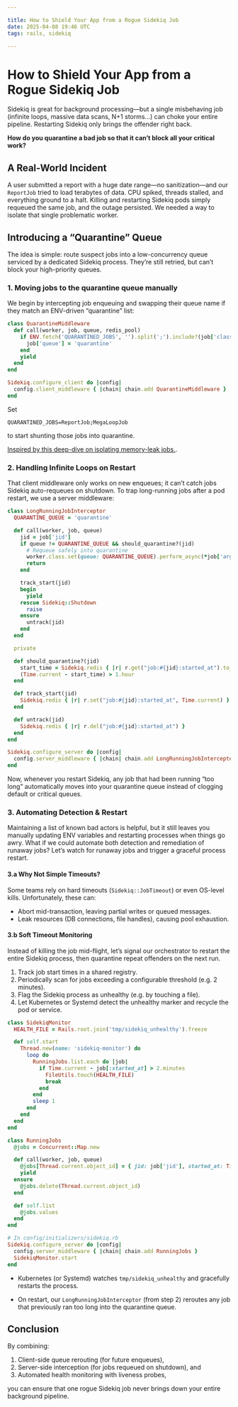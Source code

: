 ```yaml
---

title: How to Shield Your App from a Rogue Sidekiq Job 
date: 2025-04-08 19:46 UTC
tags: rails, sidekiq

---
```

# How to Shield Your App from a Rogue Sidekiq Job

Sidekiq is great for background processing—but a single misbehaving job (infinite loops, massive data scans, N+1 storms…) can choke your entire pipeline. Restarting Sidekiq only brings the offender right back. 

**How do you quarantine a bad job so that it can’t block all your critical work?**


## A Real-World Incident

A user submitted a report with a huge date range—no sanitization—and our `ReportJob` tried to load terabytes of data. CPU spiked, threads stalled, and everything ground to a halt. Killing and restarting Sidekiq pods simply requeued the same job, and the outage persisted. We needed a way to isolate that single problematic worker.


## Introducing a “Quarantine” Queue

The idea is simple: route suspect jobs into a low-concurrency queue serviced by a dedicated Sidekiq process. They’re still retried, but can’t block your high-priority queues.


### 1. Moving jobs to the quarantine queue manually

We begin by intercepting job enqueuing and swapping their queue name if they match an ENV-driven “quarantine” list:

```ruby
class QuarantineMiddleware
  def call(worker, job, queue, redis_pool)
    if ENV.fetch('QUARANTINED_JOBS', '').split(';').include?(job['class'])
      job['queue'] = 'quarantine'
    end
    yield
  end
end

Sidekiq.configure_client do |config|
  config.client_middleware { |chain| chain.add QuarantineMiddleware }
end
```
Set
```
QUARANTINED_JOBS=ReportJob;MegaLoopJob
```
to start shunting those jobs into quarantine.

[Inspired by this deep-dive on isolating memory-leak jobs.](https://www.youtube.com/watch?v=bvdWPGQ8cEA&t=229s).


### 2. Handling Infinite Loops on Restart
That client middleware only works on new enqueues; it can’t catch jobs Sidekiq auto-requeues on shutdown. To trap long-running jobs after a pod restart, we use a server middleware:

```ruby
class LongRunningJobInterceptor
  QUARANTINE_QUEUE = 'quarantine'

  def call(worker, job, queue)
    jid = job['jid']
    if queue != QUARANTINE_QUEUE && should_quarantine?(jid)
      # Requeue safely into quarantine
      worker.class.set(queue: QUARANTINE_QUEUE).perform_async(*job['args'])
      return
    end

    track_start(jid)
    begin
      yield
    rescue Sidekiq::Shutdown
      raise
    ensure
      untrack(jid)
    end
  end

  private

  def should_quarantine?(jid)
    start_time = Sidekiq.redis { |r| r.get("job:#{jid}:started_at").to_time }
    (Time.current - start_time) > 1.hour
  end

  def track_start(jid)
    Sidekiq.redis { |r| r.set("job:#{jid}:started_at", Time.current) }
  end

  def untrack(jid)
    Sidekiq.redis { |r| r.del("job:#{jid}:started_at") }
  end
end

Sidekiq.configure_server do |config|
  config.server_middleware { |chain| chain.add LongRunningJobInterceptor }
end
```

Now, whenever you restart Sidekiq, any job that had been running “too long” automatically moves into your quarantine queue instead of clogging default or critical queues.

### 3. Automating Detection & Restart

Maintaining a list of known bad actors is helpful, but it still leaves you manually updating ENV variables and restarting processes when things go awry. What if we could automate both detection and remediation of runaway jobs?
Let’s watch for runaway jobs and trigger a graceful process restart.

#### 3.a Why Not Simple Timeouts?

Some teams rely on hard timeouts (`Sidekiq::JobTimeout`) or even OS-level kills. Unfortunately, these can:

- Abort mid-transaction, leaving partial writes or queued messages.
- Leak resources (DB connections, file handles), causing pool exhaustion.

#### 3.b Soft Timeout Monitoring

Instead of killing the job mid-flight, let’s signal our orchestrator to restart the entire Sidekiq process, then quarantine repeat offenders on the next run.

1. Track job start times in a shared registry.
2. Periodically scan for jobs exceeding a configurable threshold (e.g. 2 minutes).
3. Flag the Sidekiq process as unhealthy (e.g. by touching a file).
4. Let Kubernetes or Systemd detect the unhealthy marker and recycle the pod or service.

```ruby
class SidekiqMonitor
  HEALTH_FILE = Rails.root.join('tmp/sidekiq_unhealthy').freeze

  def self.start
    Thread.new(name: 'sidekiq-monitor') do
      loop do
        RunningJobs.list.each do |job|
          if Time.current - job[:started_at] > 2.minutes
            FileUtils.touch(HEALTH_FILE)
            break
          end
        end
        sleep 1
      end
    end
  end
end

class RunningJobs
  @jobs = Concurrent::Map.new

  def call(worker, job, queue)
    @jobs[Thread.current.object_id] = { jid: job['jid'], started_at: Time.current }
    yield
  ensure
    @jobs.delete(Thread.current.object_id)
  end

  def self.list
    @jobs.values
  end
end

# In config/initializers/sidekiq.rb
Sidekiq.configure_server do |config|
  config.server_middleware { |chain| chain.add RunningJobs }
  SidekiqMonitor.start
end
```

- Kubernetes (or Systemd) watches `tmp/sidekiq_unhealthy` and gracefully restarts the process.

- On restart, our `LongRunningJobInterceptor` (from step 2) reroutes any job that previously ran too long into the quarantine queue.


## Conclusion

By combining:

1. Client-side queue rerouting (for future enqueues),
2. Server-side interception (for jobs requeued on shutdown), and
3. Automated health monitoring with liveness probes,

you can ensure that one rogue Sidekiq job never brings down your entire background pipeline.
